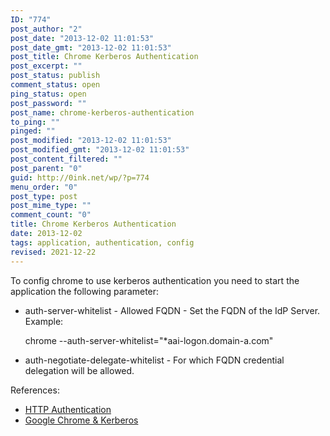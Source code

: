 ```yaml
---
ID: "774"
post_author: "2"
post_date: "2013-12-02 11:01:53"
post_date_gmt: "2013-12-02 11:01:53"
post_title: Chrome Kerberos Authentication
post_excerpt: ""
post_status: publish
comment_status: open
ping_status: open
post_password: ""
post_name: chrome-kerberos-authentication
to_ping: ""
pinged: ""
post_modified: "2013-12-02 11:01:53"
post_modified_gmt: "2013-12-02 11:01:53"
post_content_filtered: ""
post_parent: "0"
guid: http://0ink.net/wp/?p=774
menu_order: "0"
post_type: post
post_mime_type: ""
comment_count: "0"
title: Chrome Kerberos Authentication
date: 2013-12-02
tags: application, authentication, config
revised: 2021-12-22
---
```


To config chrome to use kerberos authentication you need to start the application the following parameter:

<ul>
<li>auth-server-whitelist - Allowed FQDN - Set the FQDN of the IdP Server. Example:

chrome --auth-server-whitelist="*aai-logon.domain-a.com"</p></li>
<li><p>auth-negotiate-delegate-whitelist - For which FQDN credential delegation will be allowed.</p></li>
</ul>

<p>References:

<ul>
<li><a href="http://www.chromium.org/developers/design-documents/http-authentication">HTTP Authentication</a></li>
<li><a href="http://kurt.seifried.org/2012/11/24/google-chrome-and-kerberos-on-linux/">Google Chrome &amp; Kerberos</a></li>
</ul>

